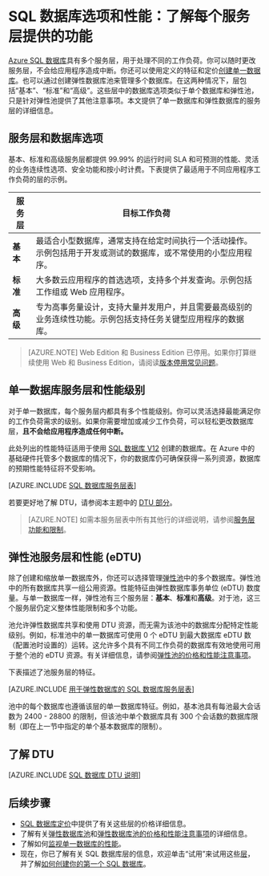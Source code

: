 <properties
	pageTitle="SQL 数据库性能和选项：服务层 | Azure"
	description="比较 SQL 数据库服务层的性能和业务连续性功能，以便在缩放的同时，在成本与功能之间找到平衡点。"
	keywords="数据库选项,数据库性能"
	services="sql-database"
	documentationCenter=""
	authors="carlrabeler"
	manager="jhubbard"
	editor="jeffreyg"/>

<tags
	ms.service="sql-database"
	ms.date="03/25/2016"
	wacn.date="06/14/2016"/>

# SQL 数据库选项和性能：了解每个服务层提供的功能

[Azure SQL 数据库](/documentation/articles/sql-database-technical-overview/)具有多个服务层，用于处理不同的工作负荷。你可以随时更改服务层，不会给应用程序造成中断。你还可以使用定义的特征和定价[创建单一数据库](/documentation/articles/sql-database-get-started/)。也可以通过创建弹性数据库池来管理多个数据库。在这两种情况下，层包括“基本”、“标准”和“高级”。这些层中的数据库选项类似于单个数据库和弹性池，只是针对弹性池提供了其他注意事项。本文提供了单一数据库和弹性数据库的服务层的详细信息。

## 服务层和数据库选项
基本、标准和高级服务层都提供 99.99% 的运行时间 SLA 和可预测的性能、灵活的业务连续性选项、安全功能和按小时计费。下表提供了最适用于不同应用程序工作负荷的层的示例。

| 服务层 | 目标工作负荷 |
|---|---|
| **基本** | 最适合小型数据库，通常支持在给定时间执行一个活动操作。示例包括用于开发或测试的数据库，或不常使用的小型应用程序。 |
| **标准** | 大多数云应用程序的首选选项，支持多个并发查询。示例包括工作组或 Web 应用程序。 |
| **高级** | 专为高事务量设计，支持大量并发用户，并且需要最高级别的业务连续性功能。示例包括支持任务关键型应用程序的数据库。 |

>[AZURE.NOTE] Web Edition 和 Business Edition 已停用。如果你打算继续使用 Web 和 Business Edition，请阅读[版本停用常见问题](/home/features/sql-database/#price/web-business)。

## 单一数据库服务层和性能级别
对于单一数据库，每个服务层内都具有多个性能级别。你可以灵活选择最能满足你的工作负荷需求的级别。如果你需要增加或减少工作负荷，可以轻松更改数据库层，**且不会给应用程序造成任何中断。** 

此处列出的性能特征适用于使用 [SQL 数据库 V12](/documentation/articles/sql-database-v12-whats-new/) 创建的数据库。在 Azure 中的基础硬件托管多个数据库的情况下，你的数据库仍可确保获得一系列资源，数据库的预期性能特征将不受影响。

[AZURE.INCLUDE [SQL 数据库服务层表](../includes/sql-database-service-tiers-table.md)]

若要更好地了解 DTU，请参阅本主题中的 [DTU 部分](#understanding-dtus)。

>[AZURE.NOTE] 如需本服务层表中所有其他行的详细说明，请参阅[服务层功能和限制](/documentation/articles/sql-database-performance-guidance/#service-tier-capabilities-and-limits)。

## 弹性池服务层和性能 (eDTU)
除了创建和缩放单一数据库外，你还可以选择管理[弹性池](/documentation/articles/sql-database-elastic-pool/)中的多个数据库。弹性池中的所有数据库共享一组公用资源。性能特征由弹性数据库事务单位 (eDTU) 数度量。与单一数据库一样，弹性池有三个服务层：**基本**、**标准**和**高级**。对于池，这三个服务层仍定义整体性能限制和多个功能。

池允许弹性数据库共享和使用 DTU 资源，而无需为该池中的数据库分配特定性能级别。例如，标准池中的单一数据库可使用 0 个 eDTU 到最大数据库 eDTU 数（配置池时设置的）运转。这允许多个具有不同工作负荷的数据库有效地使用可用于整个池的 eDTU 资源。有关详细信息，请参阅[弹性池的价格和性能注意事项](/documentation/articles/sql-database-elastic-pool-guidance/)。

下表描述了池服务层的特征。

[AZURE.INCLUDE [用于弹性数据库的 SQL 数据库服务层表](../includes/sql-database-service-tiers-table-elastic-db-pools.md)]

池中的每个数据库也遵循该层的单一数据库特征。例如，基本池具有每池最大会话数为 2400 - 28800 的限制，但该池中单个数据库具有 300 个会话数的数据库限制（即在上一节中指定的单个基本数据库的限制）。

## 了解 DTU

[AZURE.INCLUDE [SQL 数据库 DTU 说明](../includes/sql-database-understanding-dtus.md)]

## 后续步骤
- [SQL 数据库定价](/home/features/sql-database/#price)中提供了有关这些层的价格详细信息。
- 了解有关[弹性数据库池](/documentation/articles/sql-database-elastic-pool-guidance/)和[弹性数据库池的价格和性能注意事项](/documentation/articles/sql-database-elastic-pool-guidance/)的详细信息。
- 了解如何[监视单一数据库的性能](/documentation/articles/sql-database-single-database-monitor/)。
- 现在，你已了解有关 SQL 数据库层的信息，欢迎单击“试用”来试用这些[层](/pricing/1rmb-trial)，并了解[如何创建你的第一个 SQL 数据库](/documentation/articles/sql-database-get-started/)。

<!---HONumber=Mooncake_0606_2016-->
